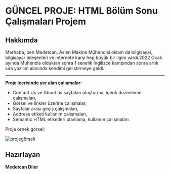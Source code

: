 # GÜNCEL PROJE: HTML Bölüm Sonu Çalışmaları Projem




## Hakkımda
Merhaba, ben Medetcan, Aslen Makine Mühendisi olsam da bilgisayar, bilgisayar bileşenleri ve internete karşı hep büyük bir ilgim vardı.2022 Ocak ayında Mühendis olduktan sonra 1 senelik İngilizce kampından sonra artık sıra yazılım alanında kendimi geliştirmeye geldi.

---
**Proje içerisinde yer alan çalışmalar:**
* Contact Us ve About us sayfaları oluşturma, içerik düzenleme çalışmaları,
* Görsel ve linkler üzerine çalışmalar,
* Sayfalar arası geçiş çalışmaları,
* Address etiketi kullanım çalışmaları,
* Semantic HTML etiketleri planlama, kullanım çalışmaları.



Proje örnek görsel:

![projegörseli](https://www.hizliresim.com/to88u67)
## Hazırlayan
**Medetcan Diler**
